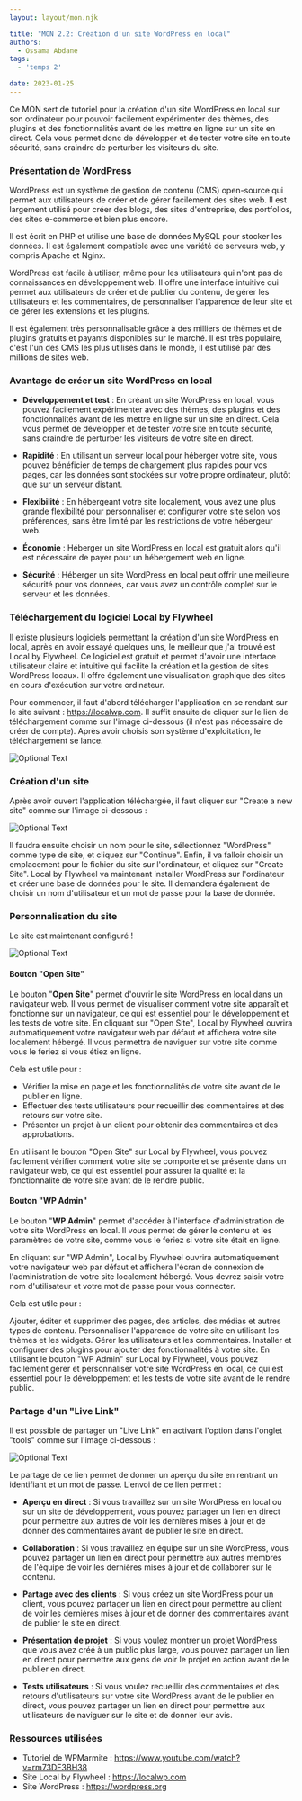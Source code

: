 ```yaml
---
layout: layout/mon.njk

title: "MON 2.2: Création d'un site WordPress en local"
authors:
  - Ossama Abdane
tags:
  - 'temps 2'

date: 2023-01-25
---
```

<!-- début résumé -->

Ce MON sert de tutoriel pour la création d'un site WordPress en local sur son ordinateur pour pouvoir facilement expérimenter des thèmes, des plugins et des fonctionnalités avant de les mettre en ligne sur un site en direct. Cela vous permet donc de développer et de tester votre site en toute sécurité, sans craindre de perturber les visiteurs du site.

<!-- fin résumé -->

### Présentation de WordPress

WordPress est un système de gestion de contenu (CMS) open-source qui permet aux utilisateurs de créer et de gérer facilement des sites web. Il est largement utilisé pour créer des blogs, des sites d'entreprise, des portfolios, des sites e-commerce et bien plus encore.

Il est écrit en PHP et utilise une base de données MySQL pour stocker les données. Il est également compatible avec une variété de serveurs web, y compris Apache et Nginx.

WordPress est facile à utiliser, même pour les utilisateurs qui n'ont pas de connaissances en développement web. Il offre une interface intuitive qui permet aux utilisateurs de créer et de publier du contenu, de gérer les utilisateurs et les commentaires, de personnaliser l'apparence de leur site et de gérer les extensions et les plugins.

Il est également très personnalisable grâce à des milliers de thèmes et de plugins gratuits et payants disponibles sur le marché. Il est très populaire, c'est l'un des CMS les plus utilisés dans le monde, il est utilisé par des millions de sites web.


### Avantage de créer un site WordPress en local

* **Développement et test** : En créant un site WordPress en local, vous pouvez facilement expérimenter avec des thèmes, des plugins et des fonctionnalités avant de les mettre en ligne sur un site en direct. Cela vous permet de développer et de tester votre site en toute sécurité, sans craindre de perturber les visiteurs de votre site en direct.

* **Rapidité** : En utilisant un serveur local pour héberger votre site, vous pouvez bénéficier de temps de chargement plus rapides pour vos pages, car les données sont stockées sur votre propre ordinateur, plutôt que sur un serveur distant.

* **Flexibilité** : En hébergeant votre site localement, vous avez une plus grande flexibilité pour personnaliser et configurer votre site selon vos préférences, sans être limité par les restrictions de votre hébergeur web.

* **Économie** : Héberger un site WordPress en local est gratuit alors qu'il est nécessaire de payer pour un hébergement web en ligne.

* **Sécurité** : Héberger un site WordPress en local peut offrir une meilleure sécurité pour vos données, car vous avez un contrôle complet sur le serveur et les données.

### Téléchargement du logiciel Local by Flywheel

Il existe plusieurs logiciels permettant la création d'un site WordPress en local, après en avoir essayé quelques uns, le meilleur que j'ai trouvé est Local by Flywheel. Ce logiciel est gratuit et permet d'avoir une interface utilisateur claire et intuitive qui facilite la création et la gestion de sites WordPress locaux. Il offre également une visualisation graphique des sites en cours d'exécution sur votre ordinateur. 

Pour commencer, il faut d'abord télécharger l'application en se rendant sur le site suivant : https://localwp.com. Il suffit ensuite de cliquer sur le lien de téléchargement comme sur l'image ci-dessous (il n'est pas nécessaire de créer de compte). Après avoir choisis son système d'exploitation, le téléchargement se lance. 

![Optional Text](Image1.webp)


### Création d'un site

Après avoir ouvert l'application téléchargée, il faut cliquer sur "Create a new site" comme sur l'image ci-dessous :

![Optional Text](Image3.webp)

Il faudra ensuite choisir un nom pour le site, sélectionnez "WordPress" comme type de site, et cliquez sur "Continue". Enfin, il va falloir choisir un emplacement pour le fichier du site sur l'ordinateur, et cliquez sur "Create Site".
Local by Flywheel va maintenant installer WordPress sur l'ordinateur et créer une base de données pour le site. Il demandera également de choisir un nom d'utilisateur et un mot de passe pour la base de donnée.

### Personnalisation du site

Le site est maintenant configuré !

![Optional Text](Image4.webp)

#### Bouton "Open Site"

Le bouton "**Open Site**" permet d'ouvrir le site WordPress en local dans un navigateur web. Il vous permet de visualiser comment votre site apparaît et fonctionne sur un navigateur, ce qui est essentiel pour le développement et les tests de votre site.
En cliquant sur "Open Site", Local by Flywheel ouvrira automatiquement votre navigateur web par défaut et affichera votre site localement hébergé. Il vous permettra de naviguer sur votre site comme vous le feriez si vous étiez en ligne.

Cela est utile pour :

* Vérifier la mise en page et les fonctionnalités de votre site avant de le publier en ligne.
* Effectuer des tests utilisateurs pour recueillir des commentaires et des retours sur votre site.
* Présenter un projet à un client pour obtenir des commentaires et des approbations.

En utilisant le bouton "Open Site" sur Local by Flywheel, vous pouvez facilement vérifier comment votre site se comporte et se présente dans un navigateur web, ce qui est essentiel pour assurer la qualité et la fonctionnalité de votre site avant de le rendre public.

#### Bouton "WP Admin"

Le bouton "**WP Admin**" permet d'accéder à l'interface d'administration de votre site WordPress en local. Il vous permet de gérer le contenu et les paramètres de votre site, comme vous le feriez si votre site était en ligne.

En cliquant sur "WP Admin", Local by Flywheel ouvrira automatiquement votre navigateur web par défaut et affichera l'écran de connexion de l'administration de votre site localement hébergé. Vous devrez saisir votre nom d'utilisateur et votre mot de passe pour vous connecter.

Cela est utile pour :

Ajouter, éditer et supprimer des pages, des articles, des médias et autres types de contenu.
Personnaliser l'apparence de votre site en utilisant les thèmes et les widgets.
Gérer les utilisateurs et les commentaires.
Installer et configurer des plugins pour ajouter des fonctionnalités à votre site.
En utilisant le bouton "WP Admin" sur Local by Flywheel, vous pouvez facilement gérer et personnaliser votre site WordPress en local, ce qui est essentiel pour le développement et les tests de votre site avant de le rendre public.

### Partage d'un "Live Link"

Il est possible de partager un "Live Link" en activant l'option dans l'onglet "tools" comme sur l'image ci-dessous :

![Optional Text](Image2.webp)

Le partage de ce lien permet de donner un aperçu du site en rentrant un identifiant et un mot de passe. L'envoi de ce lien permet :

* **Aperçu en direct** : Si vous travaillez sur un site WordPress en local ou sur un site de développement, vous pouvez partager un lien en direct pour permettre aux autres de voir les dernières mises à jour et de donner des commentaires avant de publier le site en direct.

* **Collaboration** : Si vous travaillez en équipe sur un site WordPress, vous pouvez partager un lien en direct pour permettre aux autres membres de l'équipe de voir les dernières mises à jour et de collaborer sur le contenu.

* **Partage avec des clients** : Si vous créez un site WordPress pour un client, vous pouvez partager un lien en direct pour permettre au client de voir les dernières mises à jour et de donner des commentaires avant de publier le site en direct.

* **Présentation de projet** : Si vous voulez montrer un projet WordPress que vous avez créé à un public plus large, vous pouvez partager un lien en direct pour permettre aux gens de voir le projet en action avant de le publier en direct.

* **Tests utilisateurs** : Si vous voulez recueillir des commentaires et des retours d'utilisateurs sur votre site WordPress avant de le publier en direct, vous pouvez partager un lien en direct pour permettre aux utilisateurs de naviguer sur le site et de donner leur avis.





### Ressources utilisées

* Tutoriel de WPMarmite : https://www.youtube.com/watch?v=rm73DF3BH38
* Site Local by Flywheel : https://localwp.com
* Site WordPress : https://wordpress.org 